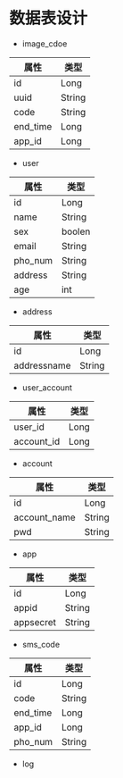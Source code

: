 # 数据表设计

<!-- cacheput

cacheable -->

* image_cdoe

| 属性     | 类型   |
| -------- | ------ |
| id       | Long   |
| uuid     | String |
| code     | String |
| end_time | Long   |
| app_id   | Long   |

* user

| 属性    | 类型   |
| ------- | ------ |
| id      | Long   |
| name    | String |
| sex     | boolen |
| email   | String |
| pho_num | String |
| address | String |
| age     | int    |

* address

| 属性        | 类型   |
| ----------- | ------ |
| id          | Long   |
| addressname | String |

* user_account

| 属性       | 类型 |
| ---------- | ---- |
| user_id    | Long |
| account_id | Long |

* account

| 属性         | 类型   |
| ------------ | ------ |
| id           | Long   |
| account_name | String |
| pwd          | String |

* app

| 属性      | 类型   |
| --------- | ------ |
| id        | Long   |
| appid     | String |
| appsecret | String |

* sms_code

| 属性     | 类型   |
| -------- | ------ |
| id       | Long   |
| code     | String |
| end_time | Long   |
| app_id   | Long   |
| pho_num  | String |

* log

